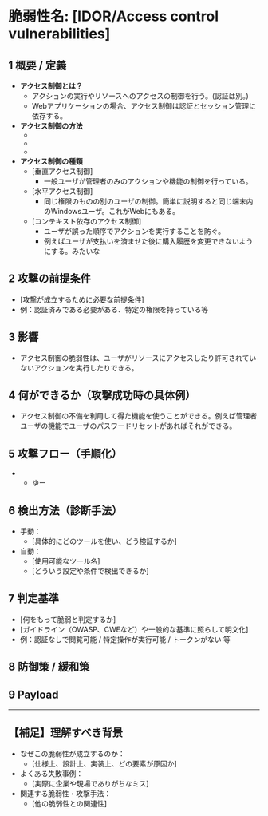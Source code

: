# 脆弱性名: [IDOR/Access control vulnerabilities]  


## 1️ 概要 / 定義
- **アクセス制御とは？**
	- アクションの実行やリソースへのアクセスの制御を行う。(認証は別。)
	- Webアプリケーションの場合、アクセス制御は認証とセッション管理に依存する。
- **アクセス制御の方法**
	- [認証]:ユーザが本人であることを確認する。
	- [セッション管理]:同じユーザによって行われる後続のHTTP要求を識別する。
	- [アクセス制御]:ユーザが実行しようとしているアクションの実行が許可されるかどうかを決定する。
- **アクセス制御の種類**
	- [垂直アクセス制御]
		- 一般ユーザが管理者のみのアクションや機能の制御を行っている。
	- [水平アクセス制御]
		- 同じ権限のものの別のユーザの制御。簡単に説明すると同じ端末内のWindowsユーザ。これがWebにもある。
	- [コンテキスト依存のアクセス制御]
		- ユーザが誤った順序でアクションを実行することを防ぐ。
		- 例えばユーザが支払いを済ませた後に購入履歴を変更できないようにする。みたいな

## 2️ 攻撃の前提条件
- [攻撃が成立するために必要な前提条件]
- 例：認証済みである必要がある、特定の権限を持っている等

## 3️ 影響
- アクセス制御の脆弱性は、ユーザがリソースにアクセスしたり許可されていないアクションを実行したりできる。

## 4️ 何ができるか（攻撃成功時の具体例）
- アクセス制御の不備を利用して得た機能を使うことができる。例えば管理者ユーザの機能でユーザのパスワードリセットがあればそれができる。

## 5️ 攻撃フロー（手順化）
- [ケース1]:保護されていない機能
	- ゆー

## 6️ 検出方法（診断手法）
- 手動：
  - [具体的にどのツールを使い、どう検証するか]
- 自動：
  - [使用可能なツール名]
  - [どういう設定や条件で検出できるか]

## 7️ 判定基準
- [何をもって脆弱と判定するか]
- [ガイドライン（OWASP、CWEなど）や一般的な基準に照らして明文化]
- 例：認証なしで閲覧可能 / 特定操作が実行可能 / トークンがない 等

## 8️ 防御策 / 緩和策

## 9 Payload
---

## 【補足】理解すべき背景
- なぜこの脆弱性が成立するのか：
  - [仕様上、設計上、実装上、どの要素が原因か]
- よくある失敗事例：
  - [実際に企業や現場でありがちなミス]
- 関連する脆弱性・攻撃手法：
  - [他の脆弱性との関連性]